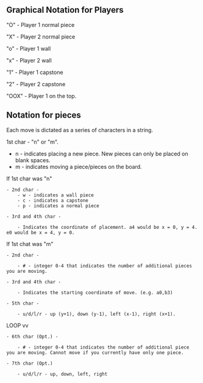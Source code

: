 ## Graphical Notation for Players

"O" - Player 1 normal piece

"X" - Player 2 normal piece

"o" - Player 1 wall

"x" - Player 2 wall

"1" - Player 1 capstone

"2" - Player 2 capstone

"OOX" - Player 1 on the top.

## Notation for pieces

Each move is dictated as a series of characters in a string.

1st char - "n" or "m".

- n - indicates placing a new piece. New pieces can only be placed on blank spaces.
- m - indicates moving a piece/pieces on the board.


If 1st char was "n"

	- 2nd char -
		- w - indicates a wall piece
		- c - indicates a capstone
		- p - indicates a normal piece

	- 3rd and 4th char - 

		- Indicates the coordinate of placement. a4 would be x = 0, y = 4. e0 would be x = 4, y = 0.

If 1st chat was "m"
	
	- 2nd char -

		- # - integer 0-4 that indicates the number of additional pieces you are moving.
	
	- 3rd and 4th char - 
		
		- Indicates the starting coordinate of move. (e.g. a0,b3)

	- 5th char - 
		
		- u/d/l/r - up (y+1), down (y-1), left (x-1), right (x+1).

LOOP vv
	
	- 6th char (Opt.) -

		- # - integer 0-4 that indicates the number of additional piece you are moving. Cannot move if you currently have only one piece.
	
	- 7th char (Opt.)
			 
		- u/d/l/r - up, down, left, right


